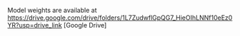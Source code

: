  Model weights are available at https://drive.google.com/drive/folders/1L7ZudwflGpQG7_HieOIhLNNf10eEz0YR?usp=drive_link [Google Drive]